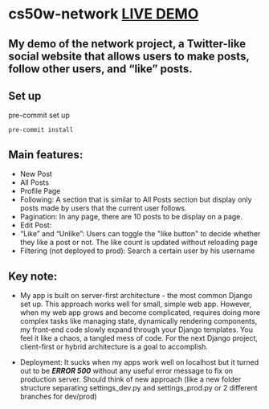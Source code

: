 # cs50w-network [LIVE DEMO](https://sheltered-chamber-68323.herokuapp.com/)

## My demo of the network project, a Twitter-like social website that allows users to make posts, follow other users, and “like” posts.

## Set up
pre-commit set up
```
pre-commit install
```

## Main features:
* New Post
* All Posts
* Profile Page
* Following: A section that is similar to All Posts section but display only posts made by users that the current user follows.
* Pagination: In any page, there are 10 posts to be display on a page.
* Edit Post:
* “Like” and “Unlike”: Users can toggle the "like button" to decide whether they like a post or not. The like count is updated without reloading page
* Filtering (not deployed to prod): Search a certain user by his username

## Key note:
* My app is built on server-first architecture - the most common Django set up. This approach works well for small, simple web app. However, when my web app grows and become complicated, requires doing more complex tasks like managing state, dynamically rendering components, my front-end code slowly expand through your Django templates. You feel it like a chaos, a tangled mess of code. For the next Django project, client-first or hybrid architecture is a goal to accomplish.

* Deployment: It sucks when my apps work well on localhost but it turned out to be ***ERROR 500*** without any useful error message to fix on production server. Should think of new approach (like a new folder structure separating settings_dev.py and settings_prod.py or 2 different branches for dev/prod)
